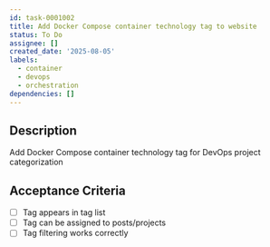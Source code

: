 ```yaml
---
id: task-0001002
title: Add Docker Compose container technology tag to website
status: To Do
assignee: []
created_date: '2025-08-05'
labels:
  - container
  - devops
  - orchestration
dependencies: []
---
```


## Description

Add Docker Compose container technology tag for DevOps project categorization

## Acceptance Criteria

- [ ] Tag appears in tag list
- [ ] Tag can be assigned to posts/projects
- [ ] Tag filtering works correctly
